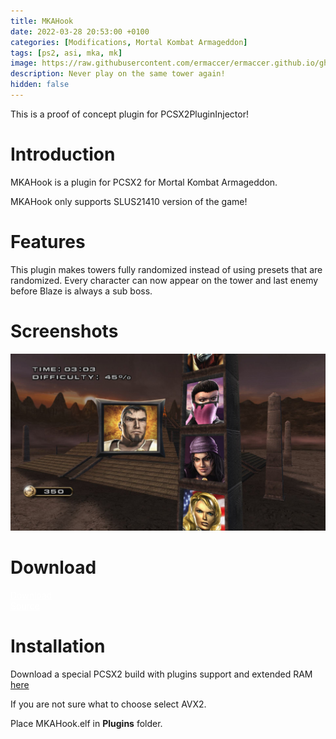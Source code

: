 ```yaml
---
title: MKAHook
date: 2022-03-28 20:53:00 +0100
categories: [Modifications, Mortal Kombat Armageddon]
tags: [ps2, asi, mka, mk]   
image: https://raw.githubusercontent.com/ermaccer/ermaccer.github.io/gh-pages/assets/mods/mka/mkahook/ladder.jpg
description: Never play on the same tower again!
hidden: false
---
```


This is a proof of concept plugin for PCSX2PluginInjector!

# Introduction
MKAHook is a plugin for PCSX2 for Mortal Kombat Armageddon.

<div class="alert bg-dark">
    MKAHook only supports SLUS21410 version of the game!
</div>

# Features

This plugin makes towers fully randomized instead of using presets that are randomized.
Every character can now appear on the tower and last enemy before Blaze is always a sub boss.


# Screenshots

![Preview](https://raw.githubusercontent.com/ermaccer/ermaccer.github.io/gh-pages/assets/mods/mka/mkahook/ladder.jpg)

# Download

<a class="btn btn-block btn-dark bg-dark text-gray btn-lg" style="color: white;" href="https://github.com/ermaccer/MKAHook/releases/latest/download/mkahook.zip" role="button">
<i class="fas fa-download"></i>
Download
</a>
<br>
<a class="btn btn-block btn-dark bg-dark text-gray btn-lg" style="color: white;" href="https://github.com/ermaccer/MKAHook/" role="button">
<i class="fab fa-github"></i>
Source
</a>


# Installation 

Download a special PCSX2 build with plugins support and extended RAM <a href="https://github.com/ASI-Factory/PCSX2-Fork-With-Plugins/releases/">here</a>

If you are not sure what to choose select AVX2.

Place MKAHook.elf in **Plugins** folder.



